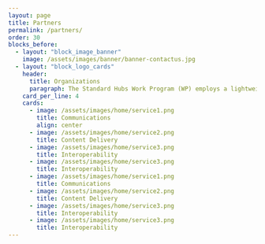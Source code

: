 ```yaml
---
layout: page
title: Partners
permalink: /partners/
order: 30
blocks_before:
  - layout: "block_image_banner"
    image: /assets/images/banner/banner-contactus.jpg
  - layout: "block_logo_cards"
    header:
      title: Organizations
      paragraph: The Standard Hubs Work Program (WP) employs a lightweight, working group-focused process where members can create a new work item in less than a week. Working Groups (WGs) define their own process, tools, partnerships and cadence.
    card_per_line: 4
    cards:
      - image: /assets/images/home/service1.png
        title: Communications
        align: center
      - image: /assets/images/home/service2.png
        title: Content Delivery
      - image: /assets/images/home/service3.png
        title: Interoperability
      - image: /assets/images/home/service3.png
        title: Interoperability
      - image: /assets/images/home/service1.png
        title: Communications
      - image: /assets/images/home/service2.png
        title: Content Delivery
      - image: /assets/images/home/service3.png
        title: Interoperability
      - image: /assets/images/home/service3.png
        title: Interoperability
---
```

